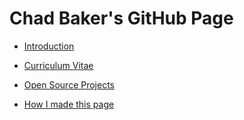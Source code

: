 # Chad Baker's GitHub Page

- [Introduction](./introduction.md
)
- [Curriculum Vitae](./curriculum_vitae.md)
- [Open Source Projects]()

- [How I made this page](how_i_made_this.md)

